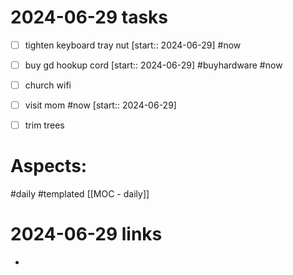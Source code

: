 
# 2024-06-29 tasks

- [ ] tighten keyboard tray nut [start:: 2024-06-29] #now 
- [ ] buy gd hookup cord [start:: 2024-06-29]  #buyhardware #now 
- [ ] church wifi
- [ ] visit mom #now [start:: 2024-06-29] 
- [ ] trim trees





# Aspects:
#daily #templated
[[MOC - daily]]

# 2024-06-29 links
- 


